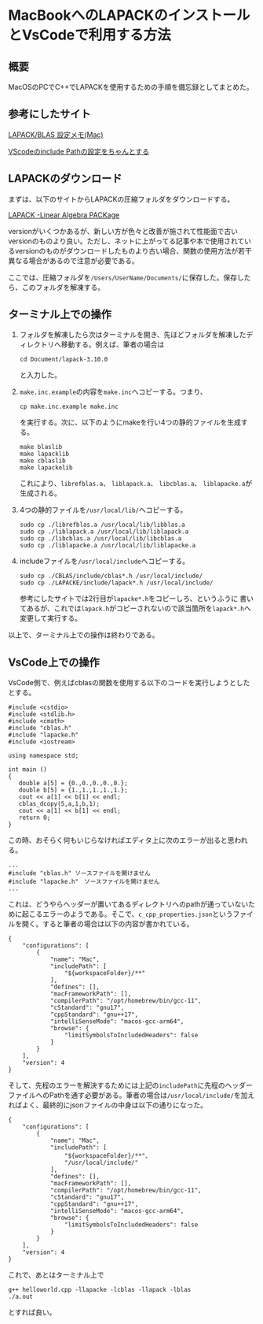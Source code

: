 # MacBookへのLAPACKのインストールとVsCodeで利用する方法

## 概要
MacOSのPCでC++でLAPACKを使用するための手順を備忘録としてまとめた。

## 参考にしたサイト
[LAPACK/BLAS 設定メモ(Mac)](https://qiita.com/nek0log/items/5733b8b886b9ad93ae11)

[VScodeのinclude Pathの設定をちゃんとする](https://qiita.com/sage-git/items/ffe463c0de05344d721b)

## LAPACKのダウンロード
まずは、以下のサイトからLAPACKの圧縮フォルダをダウンロードする。

[LAPACK -Linear Algebra PACKage](http://www.netlib.org/lapack/)

versionがいくつかあるが、新しい方が色々と改善が施されて性能面で古いversionのものより良い。ただし、ネットに上がってる記事や本で使用されているversionのものがダウンロードしたものより古い場合、関数の使用方法が若干異なる場合があるので注意が必要である。

ここでは、圧縮フォルダを`/Users/UserName/Documents/`に保存した。保存したら、このフォルダを解凍する。

## ターミナル上での操作
1.  フォルダを解凍したら次はターミナルを開き、先ほどフォルダを解凍したディレクトリへ移動する。例えば、筆者の場合は
    ```
    cd Document/lapack-3.10.0
    ```
    と入力した。


2. `make.inc.example`の内容を`make.inc`へコピーする。つまり、
    ```
    cp make.inc.example make.inc
    ```
    を実行する。次に、以下のようにmakeを行い4つの静的ファイルを生成する。
    ```
    make blaslib
    make lapacklib
    make cblaslib
    make lapackelib
    ```
    これにより、`librefblas.a`、 `liblapack.a`、 `libcblas.a`、 `liblapacke.a`が生成される。
3. 4つの静的ファイルを`/usr/local/lib/`へコピーする。
    ```
    sudo cp ./librefblas.a /usr/local/lib/libblas.a
    sudo cp ./liblapack.a /usr/local/lib/liblapack.a
    sudo cp ./libcblas.a /usr/local/lib/libcblas.a
    sudo cp ./liblapacke.a /usr/local/lib/liblapacke.a
    ```

4. includeファイルを`/usr/local/include`へコピーする。
    ```
    sudo cp ./CBLAS/include/cblas*.h /usr/local/include/
    sudo cp ./LAPACKE/include/lapack*.h /usr/local/include/
    ```
    参考にしたサイトでは2行目が`lapacke*.h`をコピーしろ、というふうに
書いてあるが、これでは`lapack.h`がコピーされないので該当箇所を`lapack*.h`へ変更して実行する。

以上で、ターミナル上での操作は終わりである。

## VsCode上での操作
VsCode側で、例えばcblasの関数を使用する以下のコードを実行しようとしたとする。
```
#include <cstdio>
#include <stdlib.h>
#include <cmath>
#include "cblas.h"
#include "lapacke.h"
#include <iostream>

using namespace std;

int main ()
{
   double a[5] = {0.,0.,0.,0.,0.};
   double b[5] = {1.,1.,1.,1.,1.};
   cout << a[1] << b[1] << endl;
   cblas_dcopy(5,a,1,b,1);
   cout << a[1] << b[1] << endl;
   return 0;
}
```
この時、おそらく何もいじらなければエディタ上に次のエラーが出ると思われる。
```
...
#include "cblas.h" ソースファイルを開けません
#include "lapacke.h"　ソースファイルを開けません
...
```
これは、どうやらヘッダーが置いてあるディレクトリへのpathが通っていないために起こるエラーのようである。そこで、`c_cpp_properties.json`というファイルを開く。すると筆者の場合は以下の内容が書かれている。
```
{
    "configurations": [
        {
            "name": "Mac",
            "includePath": [
                "${workspaceFolder}/**"
            ],
            "defines": [],
            "macFrameworkPath": [],
            "compilerPath": "/opt/homebrew/bin/gcc-11",
            "cStandard": "gnu17",
            "cppStandard": "gnu++17",
            "intelliSenseMode": "macos-gcc-arm64",
            "browse": {
                "limitSymbolsToIncludedHeaders": false
            }
        }
    ],
    "version": 4
}
```
そして、先程のエラーを解決するためには上記の`includePath`に先程のヘッダーファイルへのPathを通す必要がある。筆者の場合は`/usr/local/include/`を加えればよく、最終的にjsonファイルの中身は以下の通りになった。
```
{
    "configurations": [
        {
            "name": "Mac",
            "includePath": [
                "${workspaceFolder}/**"、
                "/usr/local/include/"
            ],
            "defines": [],
            "macFrameworkPath": [],
            "compilerPath": "/opt/homebrew/bin/gcc-11",
            "cStandard": "gnu17",
            "cppStandard": "gnu++17",
            "intelliSenseMode": "macos-gcc-arm64",
            "browse": {
                "limitSymbolsToIncludedHeaders": false
            }
        }
    ],
    "version": 4
}
```
これで、あとはターミナル上で
```
g++ helloworld.cpp -llapacke -lcblas -llapack -lblas
./a.out
```
とすれば良い。